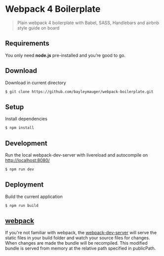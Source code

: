 Webpack 4 Boilerplate
===========

> Plain webpack 4 boilerplate with Babel, SASS, Handlebars and airbnb style guide on board

## Requirements
You only need <b>node.js</b> pre-installed and you’re good to go. 

## Download
Download in current directory
```sh
$ git clone https://github.com/bayleymauger/webpack-boilerplate.git
```

## Setup
Install dependencies
```sh
$ npm install
```

## Development
Run the local webpack-dev-server with livereload and autocompile on [http://localhost:8080/](http://localhost:8080/)
```sh
$ npm run dev
```
## Deployment
Build the current application
```sh
$ npm run build
```

## [webpack](https://webpack.js.org/)
If you're not familiar with webpack, the [webpack-dev-server](https://webpack.js.org/configuration/dev-server/) will serve the static files in your build folder and watch your source files for changes.
When changes are made the bundle will be recompiled. This modified bundle is served from memory at the relative path specified in publicPath.
